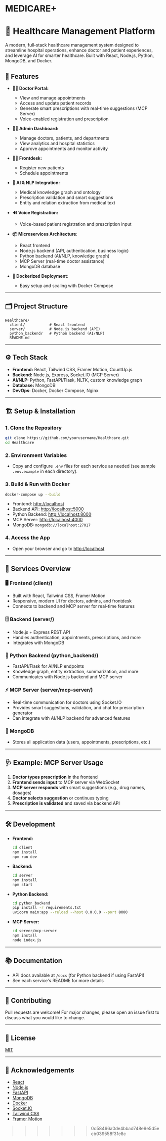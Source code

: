 

# MEDICARE+

# 🏥 Healthcare Management Platform

A modern, full-stack healthcare management system designed to streamline hospital operations, enhance doctor and patient experiences, and leverage AI for smarter healthcare. Built with React, Node.js, Python, MongoDB, and Docker.



## 🚀 Features

- **👩‍⚕️ Doctor Portal:**

  - View and manage appointments
  - Access and update patient records
  - Generate smart prescriptions with real-time suggestions (MCP Server)
  - Voice-enabled registration and prescription

- **🧑‍💼 Admin Dashboard:**

  - Manage doctors, patients, and departments
  - View analytics and hospital statistics
  - Approve appointments and monitor activity

- **👨‍💻 Frontdesk:**

  - Register new patients
  - Schedule appointments

- **🤖 AI & NLP Integration:**

  - Medical knowledge graph and ontology
  - Prescription validation and smart suggestions
  - Entity and relation extraction from medical text

- **🔊 Voice Registration:**

  - Voice-based patient registration and prescription input

- **📦 Microservices Architecture:**

  - React frontend
  - Node.js backend (API, authentication, business logic)
  - Python backend (AI/NLP, knowledge graph)
  - MCP Server (real-time doctor assistance)
  - MongoDB database

- **🐳 Dockerized Deployment:**
  - Easy setup and scaling with Docker Compose

---

## 🗂️ Project Structure

```
Healthcare/
  client/           # React frontend
  server/           # Node.js backend (API)
  python_backend/   # Python backend (AI/NLP)
  README.md
```

---

## ⚙️ Tech Stack

- **Frontend:** React, Tailwind CSS, Framer Motion, CountUp.js
- **Backend:** Node.js, Express, Socket.IO (MCP Server)
- **AI/NLP:** Python, FastAPI/Flask, NLTK, custom knowledge graph
- **Database:** MongoDB
- **DevOps:** Docker, Docker Compose, Nginx

---

## 🏗️ Setup & Installation

### 1. **Clone the Repository**

```bash
git clone https://github.com/yourusername/Healthcare.git
cd Healthcare
```

### 2. **Environment Variables**

- Copy and configure `.env` files for each service as needed (see sample `.env.example` in each directory).

### 3. **Build & Run with Docker**

```bash
docker-compose up --build
```

- Frontend: [http://localhost](http://localhost)
- Backend API: [http://localhost:5000](http://localhost:5000)
- Python Backend: [http://localhost:8000](http://localhost:8000)
- MCP Server: [http://localhost:4000](http://localhost:4000)
- MongoDB: `mongodb://localhost:27017`

### 4. **Access the App**

- Open your browser and go to [http://localhost](http://localhost)

---

## 🧩 Services Overview

### 🖥️ **Frontend (client/)**

- Built with React, Tailwind CSS, Framer Motion
- Responsive, modern UI for doctors, admins, and frontdesk
- Connects to backend and MCP server for real-time features

### 🗄️ **Backend (server/)**

- Node.js + Express REST API
- Handles authentication, appointments, prescriptions, and more
- Integrates with MongoDB

### 🧠 **Python Backend (python_backend/)**

- FastAPI/Flask for AI/NLP endpoints
- Knowledge graph, entity extraction, summarization, and more
- Communicates with Node.js backend and MCP server

### ⚡ **MCP Server (server/mcp-server/)**

- Real-time communication for doctors using Socket.IO
- Provides smart suggestions, validation, and chat for prescription generator
- Can integrate with AI/NLP backend for advanced features

### 🍃 **MongoDB**

- Stores all application data (users, appointments, prescriptions, etc.)

---

## 🩺 Example: MCP Server Usage

1. **Doctor types prescription** in the frontend
2. **Frontend sends input** to MCP server via WebSocket
3. **MCP server responds** with smart suggestions (e.g., drug names, dosages)
4. **Doctor selects suggestion** or continues typing
5. **Prescription is validated** and saved via backend API

---

## 🛠️ Development

- **Frontend:**
  ```bash
  cd client
  npm install
  npm run dev
  ```
- **Backend:**
  ```bash
  cd server
  npm install
  npm start
  ```
- **Python Backend:**
  ```bash
  cd python_backend
  pip install -r requirements.txt
  uvicorn main:app --reload --host 0.0.0.0 --port 8000
  ```
- **MCP Server:**
  ```bash
  cd server/mcp-server
  npm install
  node index.js
  ```

---

## 📚 Documentation

- API docs available at `/docs` (for Python backend if using FastAPI)
- See each service's README for more details

---

## 🤝 Contributing

Pull requests are welcome! For major changes, please open an issue first to discuss what you would like to change.

---

## 📄 License

[MIT](LICENSE)

---

## 🙏 Acknowledgements

- [React](https://react.dev/)
- [Node.js](https://nodejs.org/)
- [FastAPI](https://fastapi.tiangolo.com/)
- [MongoDB](https://www.mongodb.com/)
- [Docker](https://www.docker.com/)
- [Socket.IO](https://socket.io/)
- [Tailwind CSS](https://tailwindcss.com/)
- [Framer Motion](https://www.framer.com/motion/)

>>>>>>> 0d58466a0de4bbad748e9e5d5ecb039558f31e8c
